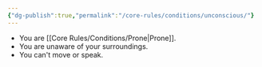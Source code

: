 ```yaml
---
{"dg-publish":true,"permalink":"/core-rules/conditions/unconscious/"}
---
```


- You are [[Core Rules/Conditions/Prone\|Prone]].
- You are unaware of your surroundings.
- You can't move or speak.